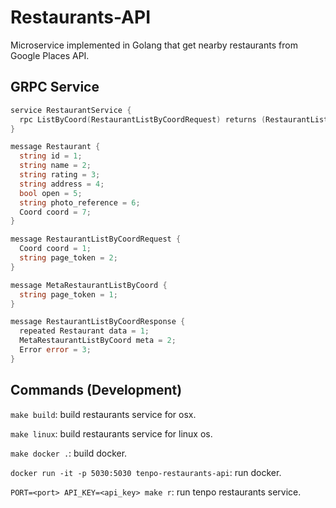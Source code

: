 # Restaurants-API

Microservice implemented in Golang that get nearby restaurants from Google Places API.

## GRPC Service

```go
service RestaurantService {
  rpc ListByCoord(RestaurantListByCoordRequest) returns (RestaurantListByCoordResponse) {}
}

message Restaurant {
  string id = 1;
  string name = 2;
  string rating = 3;
  string address = 4;
  bool open = 5;
  string photo_reference = 6;
  Coord coord = 7;
}

message RestaurantListByCoordRequest {
  Coord coord = 1;
  string page_token = 2;
}

message MetaRestaurantListByCoord {
  string page_token = 1;
}

message RestaurantListByCoordResponse {
  repeated Restaurant data = 1;
  MetaRestaurantListByCoord meta = 2;
  Error error = 3;
}
```

## Commands (Development)

`make build`: build restaurants service for osx.

`make linux`: build restaurants service for linux os.

`make docker .`: build docker.

`docker run -it -p 5030:5030 tenpo-restaurants-api`: run docker.

`PORT=<port> API_KEY=<api_key> make r`: run tenpo restaurants service.
